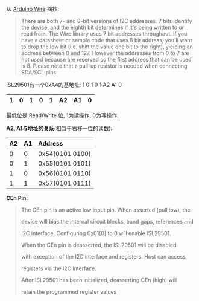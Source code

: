 从 [Arduino Wire](https://www.arduino.cc/en/reference/wire) 摘抄:

> There are both 7- and 8-bit versions of I2C addresses. 7 bits identify the device, and the eighth bit determines if it's being written to or read from. The Wire library uses 7 bit addresses throughout. If you have a datasheet or sample code that uses 8 bit address, you'll want to drop the low bit \(i.e. shift the value one bit to the right\), yielding an address between 0 and 127. However the addresses from 0 to 7 are not used because are reserved so the first address that can be used is 8. Please note that a pull-up resistor is needed when connecting SDA/SCL pins.

ISL29501有一个0xA4的基地址: 1 0 1 0 1 A2 A1 0

| 1 | 0 | 1 | 0 | 1 | A2 | A1 | 0 |
| :--- | :--- | :--- | :--- | :--- | :--- | :--- | :--- |


最低位是 Read/Write 位, 1为读操作, 0为写操作.

**A2, A1与地址的关系**\(相当于右移一位的读数\):

| A2 | A1 | Address |
| :--- | :--- | :--- |
| 0 | 0 | 0x54\(0101 0100\) |
| 0 | 1 | 0x55\(0101 0101\) |
| 1 | 0 | 0x56\(0101 0110\) |
| 1 | 1 | 0x57\(0101 0111\) |

**CEn Pin:**

> The CEn pin is an active low input pin. When asserted \(pull low\), the
>
> device will bias the internal circuit blocks, band gaps, references and
>
> I2C interface. Configuring 0x01\[0\] to 0 will enable ISL29501.
>
> When the CEn pin is deasserted, the ISL29501 will be disabled
>
> with exception of the I2C interface and registers. Host can access
>
> registers via the I2C interface.
>
> After ISL29501 has been initialized, deasserting CEn \(high\) will
>
> retain the programmed register values



